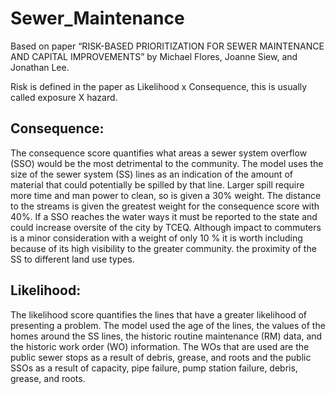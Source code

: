 # Sewer_Maintenance
Based on paper “RISK-BASED PRIORITIZATION FOR SEWER MAINTENANCE AND CAPITAL IMPROVEMENTS” by Michael Flores, Joanne Siew, and Jonathan Lee.  

Risk is defined in the paper as Likelihood x Consequence, this is usually called exposure X hazard.  

## Consequence:
The consequence score quantifies what areas a sewer system overflow (SSO) would be the most detrimental to the community.  The model uses the size of the sewer system (SS) lines as an indication of the amount of material that could potentially be spilled by that line.  Larger spill require more time and man power to clean, so is given a 30% weight.   The distance to the streams is given the greatest weight for the consequence score with 40%.   If a SSO reaches the water ways it must be reported to the state and could increase oversite of the city by TCEQ.  Although impact to commuters is a minor consideration with a weight of only 10 % it is worth including because of its high visibility to the greater community. 
the proximity of the SS to different land use types.  

## Likelihood:
The likelihood score quantifies the lines that have a greater likelihood of presenting a problem.  The model used the age of the lines, the values of the homes around the SS lines, the historic routine maintenance (RM) data, and the historic work order (WO) information.  The WOs that are used are the public sewer stops as a result of debris, grease, and roots and the public SSOs as a result of capacity, pipe failure, pump station failure, debris, grease, and roots.  
